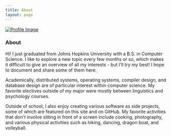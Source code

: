 ```yaml
---
title: About
layout: page
---
```


<a href="{{ site.url }}">
<img src="{% if site.external-image %}{{ site.picture }}{% else %}{{ site.url }}/{{ site.picture }}{% endif %}" alt="Profile Image" />
</a>

### About

Hi! I just graduated from Johns Hopkins University with a B.S. in Computer Science. 
I like to explore a new topic every few months or so, which makes it difficult to
give an overview of all my interests - but I'll try my best!
I hope to document and share some of them here.

Academically, distributed systems,
operating systems, compiler design, and database design are of particular interest
within computer science. My favorite electives outside of my major were mostly between linguistics and psychology courses.

Outside of school, I also enjoy creating various software as side projects, some of which are featured on this
site and on GitHub. My favorite activities that don't involve sitting in front of a screen include cooking, photography, and various physical activities such as hiking, dancing, dragon boat, and volleyball.